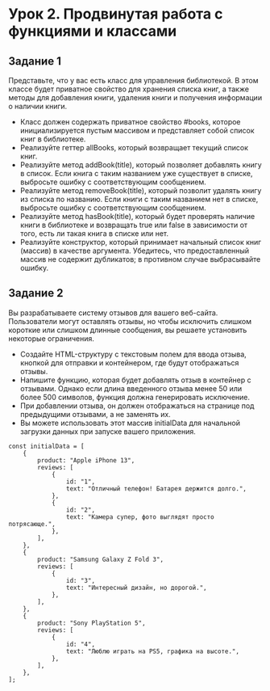 # Урок 2. Продвинутая работа с функциями и классами
## Задание 1
Представьте, что у вас есть класс для управления библиотекой. В этом классе будет приватное свойство для хранения списка книг, а также методы для добавления книги, удаления книги и получения информации о наличии книги.

- Класс должен содержать приватное свойство #books, которое инициализируется пустым массивом и представляет собой список книг в библиотеке.
- Реализуйте геттер allBooks, который возвращает текущий список книг.
- Реализуйте метод addBook(title), который позволяет добавлять книгу в список. Если книга с таким названием уже существует в списке, выбросьте ошибку с соответствующим сообщением.
- Реализуйте метод removeBook(title), который позволит удалять книгу из списка по названию. Если книги с таким названием нет в списке, выбросьте ошибку с соответствующим сообщением.
- Реализуйте метод hasBook(title), который будет проверять наличие книги в библиотеке и возвращать true или false в зависимости от того, есть ли такая книга в списке или нет.
- Реализуйте конструктор, который принимает начальный список книг (массив) в качестве аргумента. Убедитесь, что предоставленный массив не содержит дубликатов; в противном случае выбрасывайте ошибку.


## Задание 2
Вы разрабатываете систему отзывов для вашего веб-сайта. Пользователи могут оставлять отзывы, но чтобы исключить слишком короткие или слишком длинные сообщения, вы решаете установить некоторые ограничения.

- Создайте HTML-структуру с текстовым полем для ввода отзыва, кнопкой для отправки и контейнером, где будут отображаться отзывы.
- Напишите функцию, которая будет добавлять отзыв в контейнер с отзывами. Однако если длина введенного отзыва менее 50 или более 500 символов, функция должна генерировать исключение.
- При добавлении отзыва, он должен отображаться на странице под предыдущими отзывами, а не заменять их.
- Вы можете использовать этот массив initialData для начальной загрузки данных при запуске вашего приложения.

```JS
const initialData = [
	{
		product: "Apple iPhone 13",
		reviews: [
			{
				id: "1",
				text: "Отличный телефон! Батарея держится долго.",
			},
			{
				id: "2",
				text: "Камера супер, фото выглядят просто потрясающе.",
			},
		],
	},
	{
		product: "Samsung Galaxy Z Fold 3",
		reviews: [
			{
				id: "3",
				text: "Интересный дизайн, но дорогой.",
			},
		],
	},
	{
		product: "Sony PlayStation 5",
		reviews: [
			{
				id: "4",
				text: "Люблю играть на PS5, графика на высоте.",
			},
		],
	},
];
```